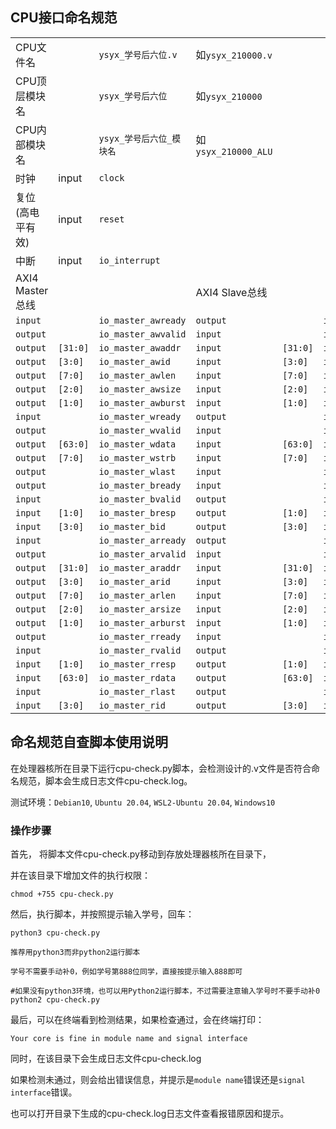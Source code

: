 
## CPU接口命名规范

| | | | | | |
| --- | --- | --- | --- | --- | --- |
| CPU文件名 | | `ysyx_学号后六位.v`          | 如`ysyx_210000.v`   |
| CPU顶层模块名 | | `ysyx_学号后六位`        | 如`ysyx_210000`     |
| CPU内部模块名 | | `ysyx_学号后六位_模块名` | 如`ysyx_210000_ALU` |
| 时钟 | input | `clock` |
| 复位(高电平有效) | input | `reset` |
| 中断 | input | `io_interrupt` |
| AXI4 Master总线 |   |                     | AXI4 Slave总线 |    |                    |
| `input`  |          | `io_master_awready` | `output` |          | `io_slave_awready` |
| `output` |          | `io_master_awvalid` | `input`  |          | `io_slave_awvalid` |
| `output` | `[31:0]` | `io_master_awaddr`  | `input`  | `[31:0]` | `io_slave_awaddr`  |
| `output` | `[3:0]`  | `io_master_awid`    | `input`  | `[3:0]`  | `io_slave_awid`    |
| `output` | `[7:0]`  | `io_master_awlen`   | `input`  | `[7:0]`  | `io_slave_awlen`   |
| `output` | `[2:0]`  | `io_master_awsize`  | `input`  | `[2:0]`  | `io_slave_awsize`  |
| `output` | `[1:0]`  | `io_master_awburst` | `input`  | `[1:0]`  | `io_slave_awburst` |
| `input`  |          | `io_master_wready`  | `output` |          | `io_slave_wready`  |
| `output` |          | `io_master_wvalid`  | `input`  |          | `io_slave_wvalid`  |
| `output` | `[63:0]` | `io_master_wdata`   | `input`  | `[63:0]` | `io_slave_wdata`   |
| `output` | `[7:0]`  | `io_master_wstrb`   | `input`  | `[7:0]`  | `io_slave_wstrb`   |
| `output` |          | `io_master_wlast`   | `input`  |          | `io_slave_wlast`   |
| `output` |          | `io_master_bready`  | `input`  |          | `io_slave_bready`  |
| `input`  |          | `io_master_bvalid`  | `output` |          | `io_slave_bvalid`  |
| `input`  | `[1:0]`  | `io_master_bresp`   | `output` | `[1:0]`  | `io_slave_bresp`   |
| `input`  | `[3:0]`  | `io_master_bid`     | `output` | `[3:0]`  | `io_slave_bid`     |
| `input`  |          | `io_master_arready` | `output` |          | `io_slave_arready` |
| `output` |          | `io_master_arvalid` | `input`  |          | `io_slave_arvalid` |
| `output` | `[31:0]` | `io_master_araddr`  | `input`  | `[31:0]` | `io_slave_araddr`  |
| `output` | `[3:0]`  | `io_master_arid`    | `input`  | `[3:0]`  | `io_slave_arid`    |
| `output` | `[7:0]`  | `io_master_arlen`   | `input`  | `[7:0]`  | `io_slave_arlen`   |
| `output` | `[2:0]`  | `io_master_arsize`  | `input`  | `[2:0]`  | `io_slave_arsize`  |
| `output` | `[1:0]`  | `io_master_arburst` | `input`  | `[1:0]`  | `io_slave_arburst` |
| `output` |          | `io_master_rready`  | `input`  |          | `io_slave_rready`  |
| `input`  |          | `io_master_rvalid`  | `output` |          | `io_slave_rvalid`  |
| `input`  | `[1:0]`  | `io_master_rresp`   | `output` | `[1:0]`  | `io_slave_rresp`   |
| `input`  | `[63:0]` | `io_master_rdata`   | `output` | `[63:0]` | `io_slave_rdata`   |
| `input`  |          | `io_master_rlast`   | `output` |          | `io_slave_rlast`   |
| `input`  | `[3:0]`  | `io_master_rid`     | `output` | `[3:0]`  | `io_slave_rid`     |

## 命名规范自查脚本使用说明
在处理器核所在目录下运行cpu-check.py脚本，会检测设计的.v文件是否符合命名规范，脚本会生成日志文件cpu-check.log。

测试环境：`Debian10`, `Ubuntu 20.04`, `WSL2-Ubuntu 20.04`, `Windows10`


### 操作步骤

首先， 将脚本文件cpu-check.py移动到存放处理器核所在目录下，

并在该目录下增加文件的执⾏权限：

```shell
chmod +755 cpu-check.py
```

然后，执行脚本，并按照提⽰输⼊学号，回⻋：

```shell
python3 cpu-check.py
```

`推荐用python3而非python2运行脚本`

`学号不需要手动补0，例如学号第888位同学，直接按提示输入888即可`

```
#如果没有python3环境，也可以用Python2运行脚本，不过需要注意输入学号时不要手动补0
python2 cpu-check.py
```

最后，可以在终端看到检测结果，如果检查通过，会在终端打印：
```shell
Your core is fine in module name and signal interface
```

同时，在该目录下会生成日志文件cpu-check.log

如果检测未通过，则会给出错误信息，并提示是`module name`错误还是`signal interface`错误。

也可以打开⽬录下⽣成的cpu-check.log日志⽂件查看报错原因和提示。

